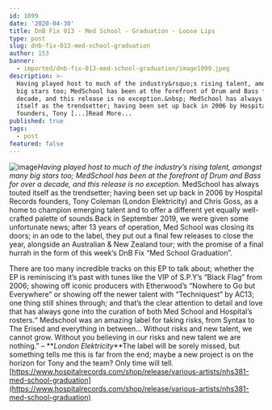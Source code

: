 ```yaml
---
id: 1099
date: '2020-04-30'
title: DnB Fix 013 - Med School - Graduation - Loose Lips
type: post
slug: dnb-fix-013-med-school-graduation
author: 153
banner:
  - imported/dnb-fix-013-med-school-graduation/image1099.jpeg
description: >-
  Having played host to much of the industry&rsquo;s rising talent, amongst many
  big stars too; MedSchool has been at the forefront of Drum and Bass for over a
  decade, and this release is no exception.&nbsp; MedSchool has always touted
  itself as the trendsetter; having been set up back in 2006 by Hospital Records
  founders, Tony [...]Read More...
published: true
tags:
  - post
featured: false
---
```

![image](../imported/dnb-fix-013-med-school-graduation/image1099.jpeg)_Having played host to much of the industry’s rising talent, amongst many big stars too; MedSchool has been at the forefront of Drum and Bass for over a decade, and this release is no exception._ MedSchool has always touted itself as the trendsetter; having been set up back in 2006 by Hospital Records founders, Tony Coleman (London Elektricity) and Chris Goss, as a home to champion emerging talent and to offer a different yet equally well-crafted palette of sounds.Back in September 2019, we were given some unfortunate news; after 13 years of operation, Med School was closing its doors; in an ode to the label, they put out a final few releases to close the year, alongside an Australian & New Zealand tour; with the promise of a final hurrah in the form of this week’s DnB Fix “Med School Graduation”.

There are too many incredible tracks on this EP to talk about; whether the EP is reminiscing it’s past with tunes like the VIP of S.P.Y’s “Black Flag” from 2006; showing off iconic producers with Etherwood’s “Nowhere to Go but Everywhere” or showing off the newer talent with “Techniquest” by AC13; one thing still shines through; and that’s the clear attention to detail and love that has always gone into the curation of both Med School and Hospital’s rosters.“ Medschool was an amazing label for taking risks, from Syntax to The Erised and everything in between… Without risks and new talent, we cannot grow. Without you believing in our risks and new talent we are nothing.” – **_London Elektricity_**The label will be sorely missed, but something tells me this is far from the end; maybe a new project is on the horizon for Tony and the team? Only time will tell.[](https://www.hospitalrecords.com/shop/release/various-artists/nhs381-med-school-graduation)[https://www.hospitalrecords.com/shop/release/various-artists/nhs381-med-school-graduation](https://www.hospitalrecords.com/shop/release/various-artists/nhs381-med-school-graduation)